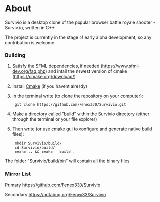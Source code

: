# About

Survivio is a desktop clone of the popular browser battle royale shooter - Surviv.io, written in C++

The project is currently in the stage of early alpha development, so any contribution is welcome.



### Building

1) Satisfy the SFML dependencies, if needed (https://www.sfml-dev.org/faq.php)
   and intall the newest version of cmake (https://cmake.org/download/)

2) Install [Cmake](https://cmake.org/download/) (if you havent already)

3) In the terminal write (to clone the repository on your computer):

        git clone https://github.com/Fenex330/Survivio.git
        
4) Make a directory called "build" within the Survivio directory (either through the terminal or your file explorer)

5) Then write (or use cmake gui to configure and generate native build files):

        mkdir Survivio/build/
        cd Survivio/build/
        cmake .. && cmake --build .


The folder "Survivio/build/bin" will contain all the binary files



### Mirror List

Primary https://github.com/Fenex330/Survivio

Secondary https://notabug.org/Fenex33/Survivio
